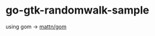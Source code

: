 go-gtk-randomwalk-sample
========================

using gom -> [mattn/gom](https://github.com/mattn/gom "mattn/gom")
